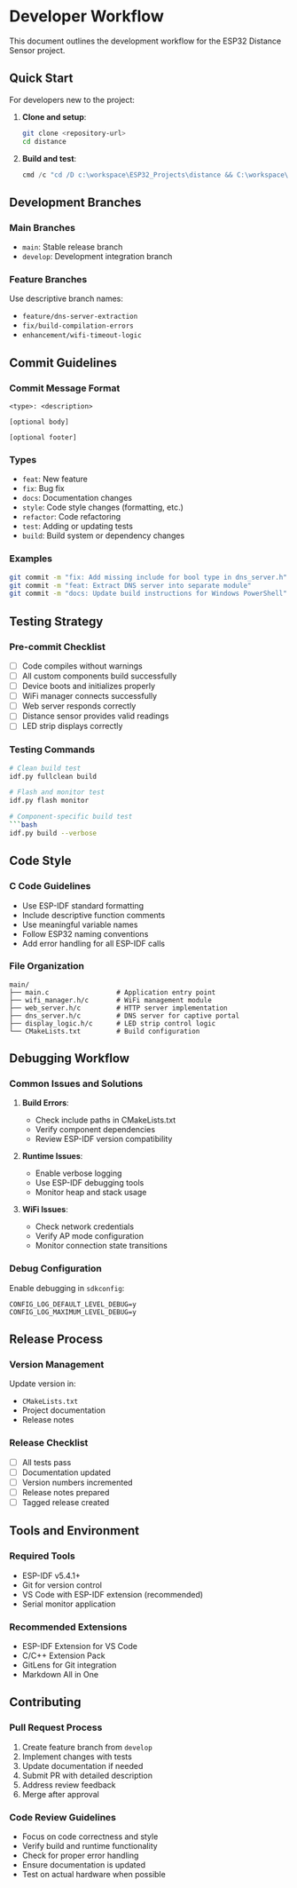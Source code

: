 # Developer Workflow

This document outlines the development workflow for the ESP32 Distance Sensor project.

## Quick Start

For developers new to the project:

1. **Clone and setup**:

   ```bash
   git clone <repository-url>
   cd distance
   ```

2. **Build and test**:

   ```powershell
   cmd /c "cd /D c:\workspace\ESP32_Projects\distance && C:\workspace\ESP32_Projects\esp\v5.4.1\esp-idf\export.bat && idf.py flash monitor"
   ```

## Development Branches

### Main Branches

- `main`: Stable release branch
- `develop`: Development integration branch

### Feature Branches

Use descriptive branch names:

- `feature/dns-server-extraction`
- `fix/build-compilation-errors`
- `enhancement/wifi-timeout-logic`

## Commit Guidelines

### Commit Message Format

```text
<type>: <description>

[optional body]

[optional footer]
```

### Types

- `feat`: New feature
- `fix`: Bug fix
- `docs`: Documentation changes
- `style`: Code style changes (formatting, etc.)
- `refactor`: Code refactoring
- `test`: Adding or updating tests
- `build`: Build system or dependency changes

### Examples

```bash
git commit -m "fix: Add missing include for bool type in dns_server.h"
git commit -m "feat: Extract DNS server into separate module"
git commit -m "docs: Update build instructions for Windows PowerShell"
```

## Testing Strategy

### Pre-commit Checklist

- [ ] Code compiles without warnings
- [ ] All custom components build successfully
- [ ] Device boots and initializes properly
- [ ] WiFi manager connects successfully
- [ ] Web server responds correctly
- [ ] Distance sensor provides valid readings
- [ ] LED strip displays correctly

### Testing Commands

```bash
# Clean build test
idf.py fullclean build

# Flash and monitor test
idf.py flash monitor

# Component-specific build test
```bash
idf.py build --verbose
```

## Code Style

### C Code Guidelines

- Use ESP-IDF standard formatting
- Include descriptive function comments
- Use meaningful variable names
- Follow ESP32 naming conventions
- Add error handling for all ESP-IDF calls

### File Organization

```text
main/
├── main.c                 # Application entry point
├── wifi_manager.h/c       # WiFi management module
├── web_server.h/c         # HTTP server implementation
├── dns_server.h/c         # DNS server for captive portal
├── display_logic.h/c      # LED strip control logic
└── CMakeLists.txt         # Build configuration
```

## Debugging Workflow

### Common Issues and Solutions

1. **Build Errors**:
   - Check include paths in CMakeLists.txt
   - Verify component dependencies
   - Review ESP-IDF version compatibility

2. **Runtime Issues**:
   - Enable verbose logging
   - Use ESP-IDF debugging tools
   - Monitor heap and stack usage

3. **WiFi Issues**:
   - Check network credentials
   - Verify AP mode configuration
   - Monitor connection state transitions

### Debug Configuration

Enable debugging in `sdkconfig`:

```text
CONFIG_LOG_DEFAULT_LEVEL_DEBUG=y
CONFIG_LOG_MAXIMUM_LEVEL_DEBUG=y
```

## Release Process

### Version Management

Update version in:

- `CMakeLists.txt`
- Project documentation
- Release notes

### Release Checklist

- [ ] All tests pass
- [ ] Documentation updated
- [ ] Version numbers incremented
- [ ] Release notes prepared
- [ ] Tagged release created

## Tools and Environment

### Required Tools

- ESP-IDF v5.4.1+
- Git for version control
- VS Code with ESP-IDF extension (recommended)
- Serial monitor application

### Recommended Extensions

- ESP-IDF Extension for VS Code
- C/C++ Extension Pack
- GitLens for Git integration
- Markdown All in One

## Contributing

### Pull Request Process

1. Create feature branch from `develop`
2. Implement changes with tests
3. Update documentation if needed
4. Submit PR with detailed description
5. Address review feedback
6. Merge after approval

### Code Review Guidelines

- Focus on code correctness and style
- Verify build and runtime functionality
- Check for proper error handling
- Ensure documentation is updated
- Test on actual hardware when possible
